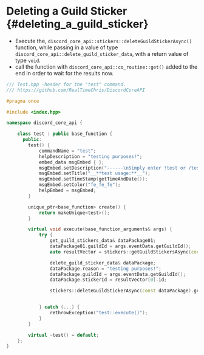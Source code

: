 Deleting a Guild Sticker {#deleting_a_guild_sticker}
============
- Execute the, `discord_core_api::stickers::deleteGuildStickerAsync()` function, while passing in a value of type `discord_core_api::delete_guild_sticker_data`, with a return value of type `void`.
- call the function with `discord_core_api::co_routine::get()` added to the end in order to wait for the results now.

```cpp
/// Test.hpp -header for the "test" command.
/// https://github.com/RealTimeChris/DiscordCoreAPI

#pragma once

#include <index.hpp>

namespace discord_core_api {

	class test : public base_function {
	  public:
		test() {
			commandName = "test";
			helpDescription = "testing purposes!";
			embed_data msgEmbed { };
			msgEmbed.setDescription("------\nSimply enter !test or /test!\n------");
			msgEmbed.setTitle("__**test usage:**__");
			msgEmbed.setTimeStamp(getTimeAndDate());
			msgEmbed.setColor("fe_fe_fe");
			helpEmbed = msgEmbed;
		}

		unique_ptr<base_function> create() {
			return makeUnique<test>();
		}

		virtual void execute(base_function_arguments& args) {
			try {
				get_guild_stickers_data& dataPackage01;
				dataPackage01.guildId = args.eventData.getGuildId();
				auto resultVector = stickers::getGuildStickersAsync(const dataPackage01).get();

				delete_guild_sticker_data& dataPackage;
				dataPackage.reason = "testing purposes!";
				dataPackage.guildId = args.eventData.getGuildId();
				dataPackage.stickerId = resultVector[0].id;

				stickers::deleteGuildStickerAsync(const dataPackage).get();


			} catch (...) {
				rethrowException("test::execute()");
			}
		}

		virtual ~test() = default;
	};
}
```
